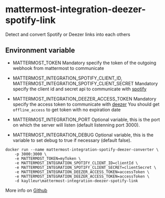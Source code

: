 # mattermost-integration-deezer-spotify-link
 
 Detect and convert Spotify or Deezer links into each others   
 
## Environment variable 

- MATTERMOST_TOKEN
Mandatory specify the token of the outgoing webhook from mattermost to communicate

- MATTERMOST_INTEGRATION_SPOTIFY_CLIENT_ID, MATTERMOST_INTEGRATION_SPOTIFY_CLIENT_SECRET
Mandatory specify the client id and secret api to communicate with [spotify](https://developer.spotify.com/web-api/tutorial/)
- MATTERMOST_INTEGRATION_DEEZER_ACCESS_TOKEN
Mandatory specify the access token to communicate with [deezer](https://developers.deezer.com/api/oauth)
You should get `offline_access` to get token with no expiration date
- MATTERMOST_INTEGRATION_PORT
Optional variable, this is the port on which the server will listen (default listenning port 3000).
- MATTERMOST_INTEGRATION_DEBUG
Optional variable, this is the variable to set debug to true if necessary (default false).

```
docker run --name mattermost-integration-spotify-deezer-converter \
    -p 3000:3000 \
    -e MATTERMOST_TOKEN=myToken \
    -e MATTERMOST_INTEGRATION_SPOTIFY_CLIENT_ID=clientId \
    -e MATTERMOST_INTEGRATION_SPOTIFY_CLIENT_SECRET=clientSecret \
    -e MATTERMOST_INTEGRATION_DEEZER_ACCESS_TOKEN=accessToken \
    -e MATTERMOST_INTEGRATION_DEEZER_ACCESS_TOKEN=accessToken \
    -d kaylleur\mattermost-integration-deezer-spotify-link
```

More info on [Github](https://github.com/Kaylleur/mattermost-integration-deezer-spotify-link)

